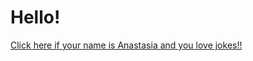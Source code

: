 # Hello!
<a href="https://github.com/JamesCarrollRob/JamesCarrollRob.github.io/blob/main/jokeApp/index.html">Click here if your name is Anastasia and you love jokes!!</a>
